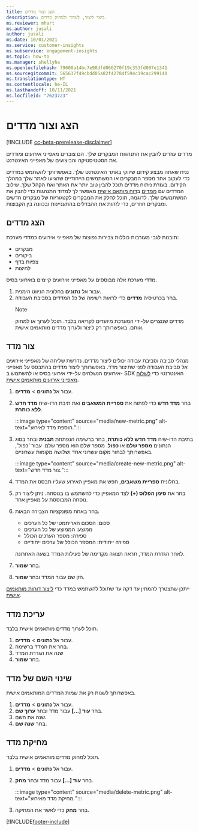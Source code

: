 ```yaml
---
title: הצג וצור מדדים
description: כיצד ליצור, לערוך ולמחוק מדדים.
ms.reviewer: mhart
ms.author: jusali
author: jusali
ms.date: 10/01/2021
ms.service: customer-insights
ms.subservice: engagement-insights
ms.topic: how-to
ms.manager: shellyha
ms.openlocfilehash: 79600a14bc7e98dfd066270f19c353fd007e1341
ms.sourcegitcommit: 565637f49cbdd05a82f42784f594c19cac299140
ms.translationtype: HT
ms.contentlocale: he-IL
ms.lasthandoff: 10/11/2021
ms.locfileid: "7623723"
---
```

# <a name="view-and-create-metrics"></a>הצג וצור מדדים

[!INCLUDE [cc-beta-prerelease-disclaimer](includes/cc-beta-prerelease-disclaimer.md)]

מדדים עוזרים להבין את התנהגות המבקרים שלך. הם צוברים מאפייני אירועים ומודדים את הסטטיסטיקה והביצועים של מאפייני האינטרנט.  

נניח שאתה מבצע קידום שיווקי באתר האינטרנט שלך. באפשרותך להשתמש במדדים כדי לעקוב אחר מספר המבקרים או המשתמשים הייחודיים שהגיעו לאתר שלך במהלך הקידום. בעזרת ניתוח מדדים תוכל להבין טוב יותר את האתר ואת הקהל שלך. שילוב המדדים עם [ממדים](dimensions.md) ב[דוח מותאם אישית](custom-reports.md) מאפשר לך למדוד התנהגות כדי להבין את המשתמשים שלך. לדוגמה, תוכל לחלק את המבקרים לקטגוריות של מבקרים חדשים ומבקרים חוזרים, כדי לזהות את ההבדלים בהתעניינות ובכוונה בין הקבוצות.

## <a name="view-metrics"></a>הצג מדדים

תובנות לגבי מעורבות כוללות צבירות נפוצות של מאפייני אירועים כמדדי מערכת: 

- מבקרים
- ביקורים
- צפיות בדף
- לחיצות

מדדי מערכת אלה מבוססים על מאפייני אירועים קיימים באירועי בסיס.

1. עבור אל **נתונים** בחלונית הניווט הימנית. 
1. בחר בכרטיסיה **מדדים** כדי לראות רשימה של כל המדדים בסביבת העבודה. 
   > [!NOTE]
   > מדדים שנוצרים על-ידי המערכת מיועדים לקריאה בלבד. תוכל לערוך או למחוק אותם. באפשרותך רק ליצור ולערוך מדדים מותאמים אישית.

## <a name="create-a-metric"></a>צור מדד

מנהלי סביבה וסביבת עבודה יכולים ליצור מדדים. נדרשת שליחה של מאפייני אירועים אל סביבת העבודה לפני שתיצור מדד. באפשרותך ליצור מדדים בהתבסס על מאפייני אירועים הנשלחים על-ידי אירועי בסיס או להשתמש ב- SDK האינטרנטי כדי [לשלוח מאפייני אירועים מותאמים אישית](advanced-SDK-implementation.md).

1. עבור אל **נתונים** > **מדדים**.
1. בחר **מדד חדש** כדי לפתוח את **ספריית המשאבים** ואת תיבת הדו-שיח **מדד חדש ללא כותרת‬**.

   :::image type="content" source="media/new-metric.png" alt-text="הוספת מדד לאירוע.":::

1. בתיבת הדו-שיח **מדד חדש ללא כותרת**, בחר ברשימה הנפתחת **תבנית** ובחר בסוג הנתונים **מספר שלם** או **כפול**. מספר שלם הוא מספר שלם. עבור 'כפול', באפשרותך לבחור מקום עשרוני אחד ושלושה מקומות עשרוניים.

   :::image type="content" source="media/create-new-metric.png" alt-text="צור מדד חדש.":::
   
5. בחלונית **ספריית משאבים**, חפש את מאפיין האירוע שעליו תבסס את המדד.
6. בחר את **סימן הפלוס (+)** לצד המאפיין כדי להשתמש בו בנוסחה. ניתן ליצור רק נוסחה המבוססת על מאפיין אחד. 
7. בחר באחת מפונקציות הצבירה הבאות. 

   - סכום: הסכום האריתמטי של כל הערכים 
   - ממוצע: הממוצע של כל הערכים
   - ספירה: מספר הערכים הכולל
   - ספירה ייחודית: המספר הכולל של ערכים ייחודיים

   לאחר הגדרת המדד, תראה תצוגה מקדימה של פעילות המדד בשעה האחרונה.

1. בחר **שמור**. 
1. הזן שם עבור המדד ובחר **שמור**.

ייתכן שתצטרך להמתין עד דקה עד שתוכל להשתמש במדד כדי [ליצור דוחות מותאמים אישית](custom-reports.md).

## <a name="edit-a-metric"></a>עריכת מדד

תוכל לערוך מדדים מותאמים אישית בלבד.

1. עבור אל **נתונים** > **מדדים**.
1. בחר את המדד ברשימה.
1. שנה את הגדרת המדד
1. בחר **שמור**.

## <a name="change-the-name-of-a-metric"></a>שינוי השם של מדד

באפשרותך לשנות רק את שמות המדדים המותאמים אישית.

1. עבור אל **נתונים** > **מדדים**.
1. בחר **עוד [...]** עבור מדד ובחר **ערוך שם**.
1. שנה את השם. 
1. בחר **שנה שם**.

## <a name="delete-a-metric"></a>מחיקת מדד

תוכל למחוק מדדים מותאמים אישית בלבד.

1. עבור אל **נתונים** > **מדדים**.
1. בחר **עוד [...]** עבור מדד ובחר **מחק**.

   :::image type="content" source="media/delete-metric.png" alt-text="מחיקת מדד מאירוע.":::

1. בחר **מחק** כדי לאשר את המחיקה.



[!INCLUDE[footer-include](../includes/footer-banner.md)]
